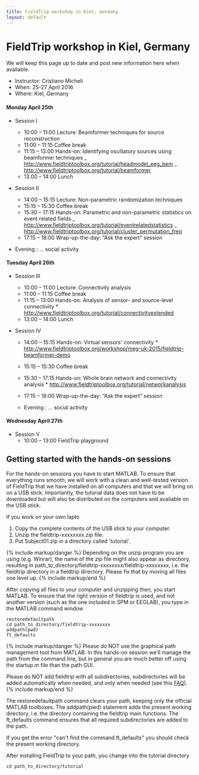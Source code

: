 ```yaml
---
title: FieldTrip workshop in Kiel, Germany
layout: default
---
```


# FieldTrip workshop in Kiel, Germany

We will keep this page up to date and post new information here when available.

-   Instructor: Cristiano Micheli
-   When: 25-27 April 2016
-   Where: Kiel, Germany

#### Monday April 25th

-   Session I

    -   10:00 – 11:00		Lecture: Beamformer techniques for source reconstruction
    -   11:00 – 11:15		Coffee break
    -   11:15 – 13:00		Hands-on: Identifying oscillatory sources using beamformer techniques
            _ <http://www.fieldtriptoolbox.org/tutorial/headmodel_eeg_bem>
            _ <http://www.fieldtriptoolbox.org/tutorial/beamformer>
    -   13:00 – 14:00		Lunch

-   Session II

    -   14:00 – 15:15		Lecture: Non-parametric randomization techniques
    -   15:15 – 15:30		Coffee break
    -   15:30 – 17:15	Hands-on: Parametric and non-parametric statistics on event related fields
            _ <http://www.fieldtriptoolbox.org/tutorial/eventrelatedstatistics>
            _ <http://www.fieldtriptoolbox.org/tutorial/cluster_permutation_freq>
    -   17:15 – 18:00		Wrap-up-the-day: “Ask the expert” session

-   Evening : ... social activity

#### Tuesday April 26th

-   Session III

    -   10:00 – 11:00		Lecture: Connectivity analysis
    -   11:00 – 11:15		Coffee break
    -   11:15 – 13:00		Hands-on: Analysis of sensor- and source-level connectivity
            \* <http://www.fieldtriptoolbox.org/tutorial/connectivityextended>
    -   13:00 – 14:00		Lunch

-   Session IV

    -   14:00 – 15:15		Hands-on: Virtual sensors' connectivity
            \* <http://www.fieldtriptoolbox.org/workshop/meg-uk-2015/fieldtrip-beamformer-demo>
    -   15:15 – 15:30		Coffee break
    -   15:30 – 17:15	Hands-on: Whole brain network and connectivity analysis
            \* <http://www.fieldtriptoolbox.org/tutorial/networkanalysis>
    -   17:15 – 18:00		Wrap-up-the-day: “Ask the expert” session

    -   Evening : ... social activity

#### Wednesday April 27th

-   Session V
    -   10:00 – 13:00		FieldTrip playground

## Getting started with the hands-on sessions

For the hands-on sessions you have to start MATLAB. To ensure that everything runs smooth, we will work with a clean and well-tested version of FieldTrip that we have installed on all computers and that we will bring on on a USB stick. Importantly, the tutorial data does not have to be downloaded but will also be distributed on the computers and available on the USB stick.

If you work on your own lapto
 1.  Copy the complete contents of the USB stick to your computer.
 2.  Unzip the fieldtrip-xxxxxxxx.zip file.
 3.  Put Subject01.zip in a directory called 'tutorial'.

{% include markup/danger %}
Depending on the unzip program you are using (e.g. Winrar), the name of the zip file might also appear as directiory, resulting in path_to_directory/fieldtrip-xxxxxxxx/fieldtrip-xxxxxxxx, i.e. the fieldtrip directory in a fieldtrip directory. Please fix that by moving all files one level up.
{% include markup/end %}

After copying all files to your computer and unzipping then, you start MATLAB. To ensure that the right version of fieldtrip is used, and not another version (such as the one included in SPM or EEGLAB), you type in the MATLAB command window

    restoredefaultpath
    cd path_to_directory/fieldtrip-xxxxxxxx
    addpath(pwd)
    ft_defaults

{% include markup/danger %}
Please do NOT use the graphical path management tool from MATLAB. In this hands-on session we'll manage the path from the command line, but in general you are much better off using the startup.m file than the path GUI.

Please do NOT add fieldtrip with all subdirectories, subdirectories will be added automatically when needed, and only when needed (see this [FAQ](/faq/should_i_add_fieldtrip_with_all_subdirectories_to_my_matlab_path)).
{% include markup/end %}

The restoredefaultpath command clears your path, keeping only the
official MATLAB toolboxes. The addpath(pwd) statement adds the
present working directory, i.e. the directory containing the fieldtrip
main functions. The ft_defaults command ensures that all required
subdirectories are added to the path.

If you get the error "can't find the command ft_defaults" you should check the present working directory.

After installing FieldTrip to your path, you change into the tutorial directory

    cd path_to_directory/tutorial
